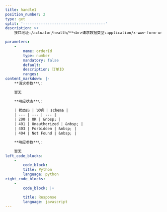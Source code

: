 ```yaml
---
title: handle1
position_number: 2
type: get
split: '-------------------------------------'
description: >+
    接口地址:/actuator/health/**<br>请求数据类型:application/x-www-form-urlencoded,application/json

parameters:
    -
        name: orderId
        type: number
        mandatory: false
        default:
        description: 订单ID
        ranges:
content_markdown: |-
    **请求参数**\:

    暂无

    **响应状态**\:

    | 状态码 | 说明 | schema |
    | --- | --- | --- |
    | 200 | OK | &nbsp; |
    | 401 | Unauthorized | &nbsp; |
    | 403 | Forbidden | &nbsp; |
    | 404 | Not Found | &nbsp; |

    **响应参数**\:

    暂无
left_code_blocks:
    -
        code_block:
        title: Python
        language: python
right_code_blocks:
    -
        code_block: |+

        title: Response
        language: javascript
---
```

